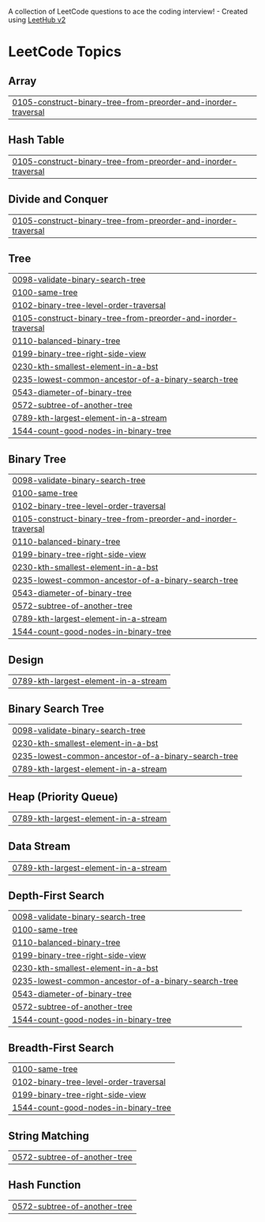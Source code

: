 A collection of LeetCode questions to ace the coding interview! - Created using [LeetHub v2](https://github.com/arunbhardwaj/LeetHub-2.0)
<!---LeetCode Topics Start-->
# LeetCode Topics
## Array
|  |
| ------- |
| [0105-construct-binary-tree-from-preorder-and-inorder-traversal](https://github.com/GitFarhanS/LC/tree/master/0105-construct-binary-tree-from-preorder-and-inorder-traversal) |
## Hash Table
|  |
| ------- |
| [0105-construct-binary-tree-from-preorder-and-inorder-traversal](https://github.com/GitFarhanS/LC/tree/master/0105-construct-binary-tree-from-preorder-and-inorder-traversal) |
## Divide and Conquer
|  |
| ------- |
| [0105-construct-binary-tree-from-preorder-and-inorder-traversal](https://github.com/GitFarhanS/LC/tree/master/0105-construct-binary-tree-from-preorder-and-inorder-traversal) |
## Tree
|  |
| ------- |
| [0098-validate-binary-search-tree](https://github.com/GitFarhanS/LC/tree/master/0098-validate-binary-search-tree) |
| [0100-same-tree](https://github.com/GitFarhanS/LC/tree/master/0100-same-tree) |
| [0102-binary-tree-level-order-traversal](https://github.com/GitFarhanS/LC/tree/master/0102-binary-tree-level-order-traversal) |
| [0105-construct-binary-tree-from-preorder-and-inorder-traversal](https://github.com/GitFarhanS/LC/tree/master/0105-construct-binary-tree-from-preorder-and-inorder-traversal) |
| [0110-balanced-binary-tree](https://github.com/GitFarhanS/LC/tree/master/0110-balanced-binary-tree) |
| [0199-binary-tree-right-side-view](https://github.com/GitFarhanS/LC/tree/master/0199-binary-tree-right-side-view) |
| [0230-kth-smallest-element-in-a-bst](https://github.com/GitFarhanS/LC/tree/master/0230-kth-smallest-element-in-a-bst) |
| [0235-lowest-common-ancestor-of-a-binary-search-tree](https://github.com/GitFarhanS/LC/tree/master/0235-lowest-common-ancestor-of-a-binary-search-tree) |
| [0543-diameter-of-binary-tree](https://github.com/GitFarhanS/LC/tree/master/0543-diameter-of-binary-tree) |
| [0572-subtree-of-another-tree](https://github.com/GitFarhanS/LC/tree/master/0572-subtree-of-another-tree) |
| [0789-kth-largest-element-in-a-stream](https://github.com/GitFarhanS/LC/tree/master/0789-kth-largest-element-in-a-stream) |
| [1544-count-good-nodes-in-binary-tree](https://github.com/GitFarhanS/LC/tree/master/1544-count-good-nodes-in-binary-tree) |
## Binary Tree
|  |
| ------- |
| [0098-validate-binary-search-tree](https://github.com/GitFarhanS/LC/tree/master/0098-validate-binary-search-tree) |
| [0100-same-tree](https://github.com/GitFarhanS/LC/tree/master/0100-same-tree) |
| [0102-binary-tree-level-order-traversal](https://github.com/GitFarhanS/LC/tree/master/0102-binary-tree-level-order-traversal) |
| [0105-construct-binary-tree-from-preorder-and-inorder-traversal](https://github.com/GitFarhanS/LC/tree/master/0105-construct-binary-tree-from-preorder-and-inorder-traversal) |
| [0110-balanced-binary-tree](https://github.com/GitFarhanS/LC/tree/master/0110-balanced-binary-tree) |
| [0199-binary-tree-right-side-view](https://github.com/GitFarhanS/LC/tree/master/0199-binary-tree-right-side-view) |
| [0230-kth-smallest-element-in-a-bst](https://github.com/GitFarhanS/LC/tree/master/0230-kth-smallest-element-in-a-bst) |
| [0235-lowest-common-ancestor-of-a-binary-search-tree](https://github.com/GitFarhanS/LC/tree/master/0235-lowest-common-ancestor-of-a-binary-search-tree) |
| [0543-diameter-of-binary-tree](https://github.com/GitFarhanS/LC/tree/master/0543-diameter-of-binary-tree) |
| [0572-subtree-of-another-tree](https://github.com/GitFarhanS/LC/tree/master/0572-subtree-of-another-tree) |
| [0789-kth-largest-element-in-a-stream](https://github.com/GitFarhanS/LC/tree/master/0789-kth-largest-element-in-a-stream) |
| [1544-count-good-nodes-in-binary-tree](https://github.com/GitFarhanS/LC/tree/master/1544-count-good-nodes-in-binary-tree) |
## Design
|  |
| ------- |
| [0789-kth-largest-element-in-a-stream](https://github.com/GitFarhanS/LC/tree/master/0789-kth-largest-element-in-a-stream) |
## Binary Search Tree
|  |
| ------- |
| [0098-validate-binary-search-tree](https://github.com/GitFarhanS/LC/tree/master/0098-validate-binary-search-tree) |
| [0230-kth-smallest-element-in-a-bst](https://github.com/GitFarhanS/LC/tree/master/0230-kth-smallest-element-in-a-bst) |
| [0235-lowest-common-ancestor-of-a-binary-search-tree](https://github.com/GitFarhanS/LC/tree/master/0235-lowest-common-ancestor-of-a-binary-search-tree) |
| [0789-kth-largest-element-in-a-stream](https://github.com/GitFarhanS/LC/tree/master/0789-kth-largest-element-in-a-stream) |
## Heap (Priority Queue)
|  |
| ------- |
| [0789-kth-largest-element-in-a-stream](https://github.com/GitFarhanS/LC/tree/master/0789-kth-largest-element-in-a-stream) |
## Data Stream
|  |
| ------- |
| [0789-kth-largest-element-in-a-stream](https://github.com/GitFarhanS/LC/tree/master/0789-kth-largest-element-in-a-stream) |
## Depth-First Search
|  |
| ------- |
| [0098-validate-binary-search-tree](https://github.com/GitFarhanS/LC/tree/master/0098-validate-binary-search-tree) |
| [0100-same-tree](https://github.com/GitFarhanS/LC/tree/master/0100-same-tree) |
| [0110-balanced-binary-tree](https://github.com/GitFarhanS/LC/tree/master/0110-balanced-binary-tree) |
| [0199-binary-tree-right-side-view](https://github.com/GitFarhanS/LC/tree/master/0199-binary-tree-right-side-view) |
| [0230-kth-smallest-element-in-a-bst](https://github.com/GitFarhanS/LC/tree/master/0230-kth-smallest-element-in-a-bst) |
| [0235-lowest-common-ancestor-of-a-binary-search-tree](https://github.com/GitFarhanS/LC/tree/master/0235-lowest-common-ancestor-of-a-binary-search-tree) |
| [0543-diameter-of-binary-tree](https://github.com/GitFarhanS/LC/tree/master/0543-diameter-of-binary-tree) |
| [0572-subtree-of-another-tree](https://github.com/GitFarhanS/LC/tree/master/0572-subtree-of-another-tree) |
| [1544-count-good-nodes-in-binary-tree](https://github.com/GitFarhanS/LC/tree/master/1544-count-good-nodes-in-binary-tree) |
## Breadth-First Search
|  |
| ------- |
| [0100-same-tree](https://github.com/GitFarhanS/LC/tree/master/0100-same-tree) |
| [0102-binary-tree-level-order-traversal](https://github.com/GitFarhanS/LC/tree/master/0102-binary-tree-level-order-traversal) |
| [0199-binary-tree-right-side-view](https://github.com/GitFarhanS/LC/tree/master/0199-binary-tree-right-side-view) |
| [1544-count-good-nodes-in-binary-tree](https://github.com/GitFarhanS/LC/tree/master/1544-count-good-nodes-in-binary-tree) |
## String Matching
|  |
| ------- |
| [0572-subtree-of-another-tree](https://github.com/GitFarhanS/LC/tree/master/0572-subtree-of-another-tree) |
## Hash Function
|  |
| ------- |
| [0572-subtree-of-another-tree](https://github.com/GitFarhanS/LC/tree/master/0572-subtree-of-another-tree) |
<!---LeetCode Topics End-->